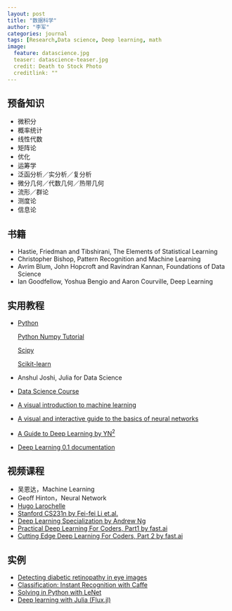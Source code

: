 ```yaml
---
layout: post
title: "数据科学"
author: "李军"
categories: journal
tags: [Research,Data science, Deep learning, math
image:
  feature: datascience.jpg
  teaser: datascience-teaser.jpg
  credit: Death to Stock Photo
  creditlink: ""
---
```




## 预备知识

* 微积分
* 概率统计
* 线性代数
* 矩阵论
* 优化
* 运筹学
* 泛函分析／实分析／复分析
* 微分几何／代数几何／热带几何
* 流形／群论
* 测度论
* 信息论

## 书籍

* Hastie, Friedman and Tibshirani, The Elements of Statistical Learning
* Christopher Bishop, Pattern Recognition and Machine Learning
* Avrim Blum, John Hopcroft and Ravindran Kannan, Foundations of Data Science
* Ian Goodfellow, Yoshua Bengio and Aaron Courville, Deep Learning

## 实用教程

* [Python](http://nbviewer.jupyter.org/github/briandalessandro/DataScienceCourse/tree/master/ipython/)

  [Python Numpy Tutorial](http://cs231n.github.io/python-numpy-tutorial/)

  [Scipy](www.scipy-lectures.org)

  [Scikit-learn](http://scikit-learn.org/stable/index.html)

* Anshul Joshi, Julia for Data Science

* [Data Science Course](http://nbviewer.jupyter.org/github/briandalessandro/)

* [A visual introduction to machine learning](http://www.r2d3.us/visual-intro-to-machine-learning-part-1/)

* [A visual and interactive guide to the basics of neural networks](http://jalammar.github.io/visual-interactive-guide-basics-neural-networks/)

* [A Guide to Deep Learning by YN$^2$](http://yerevann.com/a-guide-to-deep-learning/?utm_campaign=Revue%20newsletter&utm_medium=Newsletter&utm_source=The%20Wild%20Week%20in%20AI) 

* [Deep Learning 0.1 documentation](http://deeplearning.net/tutorial/contents.html)

## 视频课程

* 吴恩达，Machine Learning
* Geoff Hinton，Neural Network
* [Hugo Larochelle](http://info.usherbrooke.ca/hlarochelle/neural_networks/content.html)
* [Stanford CS231n by Fei-fei Li et.al.](http://cs231n.stanford.edu)
* [Deep Learning Specialization by Andrew Ng](https://www.coursera.org/specializations/deep-learning)
* [Practical Deep Learning For Coders, Part1 by fast.ai](http://course.fast.ai)
* [Cutting Edge Deep Learning For Coders, Part 2 by fast.ai](http://course.fast.ai/part2.html)

## 实例

* [Detecting diabetic retinopathy in eye images](http://jeffreydf.github.io/diabetic-retinopathy-detection/)
* [Classification: Instant Recognition with Caffe](http://nbviewer.jupyter.org/github/BVLC/caffe/blob/master/examples/00-classification.ipynb)
* [Solving in Python with LeNet](http://nbviewer.jupyter.org/github/BVLC/caffe/blob/master/examples/01-learning-lenet.ipynb)
* [Deep learning with Julia (Flux.jl)](https://github.com/ninjin/juliacon2017_dl_workshop)